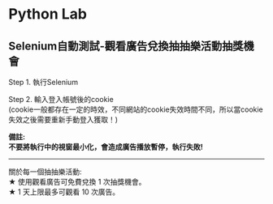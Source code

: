 # Python Lab
## Selenium自動測試-觀看廣告兌換抽抽樂活動抽獎機會
Step 1. 執行Selenium  

Step 2. 輸入登入帳號後的cookie  
(cookie一般都存在一定的時效，不同網站的cookie失效時間不同，所以當cookie失效之後需要重新手動登入獲取！)

**備註:  
不要將執行中的視窗最小化，會造成廣告播放暫停，執行失敗!**

---
關於每一個抽抽樂活動:  
★ 使用觀看廣告可免費兌換 1 次抽獎機會。  
★ 1 天上限最多可觀看 10 次廣告。

